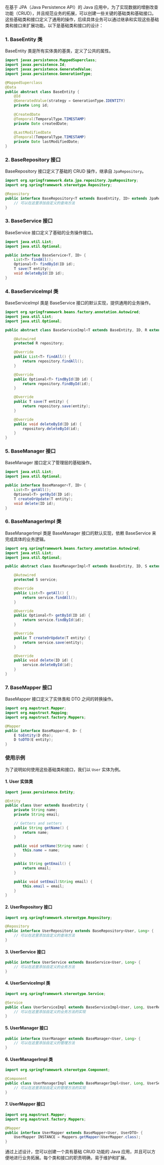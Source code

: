 在基于 JPA（Java Persistence API）的 Java 应用中，为了实现数据的增删改查功能（CRUD），并且规范业务的拓展，可以创建一些关键的基础类和基础接口。这些基础类和接口定义了通用的操作，后续具体业务可以通过继承和实现这些基础类和接口来扩展功能。以下是基础类和接口的设计：

### 1. BaseEntity 类
BaseEntity 类是所有实体类的基类，定义了公共的属性。

```java
import javax.persistence.MappedSuperclass;
import javax.persistence.Id;
import javax.persistence.GeneratedValue;
import javax.persistence.GenerationType;

@MappedSuperclass
@Data
public abstract class BaseEntity {
    @Id  
    @GeneratedValue(strategy = GenerationType.IDENTITY)  
    private Long id;  
    
    @CreatedDate  
    @Temporal(TemporalType.TIMESTAMP)  
    private Date createdDate;  
    
    @LastModifiedDate  
    @Temporal(TemporalType.TIMESTAMP)  
    private Date lastModifiedDate;
}
```

### 2. BaseRepository 接口
BaseRepository 接口定义了基础的 CRUD 操作，继承自 `JpaRepository`。

```java
import org.springframework.data.jpa.repository.JpaRepository;
import org.springframework.stereotype.Repository;

@Repository
public interface BaseRepository<T extends BaseEntity, ID> extends JpaRepository<T, ID> {
    // 可以在这里添加自定义的查询方法
}
```

### 3. BaseService 接口
BaseService 接口定义了基础的业务操作接口。

```java
import java.util.List;
import java.util.Optional;

public interface BaseService<T, ID> {
    List<T> findAll();
    Optional<T> findById(ID id);
    T save(T entity);
    void deleteById(ID id);
}
```

### 4. BaseServiceImpl 类
BaseServiceImpl 类是 BaseService 接口的默认实现，提供通用的业务操作。

```java
import org.springframework.beans.factory.annotation.Autowired;
import java.util.List;
import java.util.Optional;

public abstract class BaseServiceImpl<T extends BaseEntity, ID, R extends BaseRepository<T, ID>> implements BaseService<T, ID> {

    @Autowired
    protected R repository;

    @Override
    public List<T> findAll() {
        return repository.findAll();
    }

    @Override
    public Optional<T> findById(ID id) {
        return repository.findById(id);
    }

    @Override
    public T save(T entity) {
        return repository.save(entity);
    }

    @Override
    public void deleteById(ID id) {
        repository.deleteById(id);
    }
}
```

### 5. BaseManager 接口
BaseManager 接口定义了管理层的基础操作。

```java
import java.util.List;
import java.util.Optional;

public interface BaseManager<T, ID> {
    List<T> getAll();
    Optional<T> getById(ID id);
    T createOrUpdate(T entity);
    void delete(ID id);
}
```

### 6. BaseManagerImpl 类
BaseManagerImpl 类是 BaseManager 接口的默认实现，依赖 BaseService 来完成具体的业务逻辑。

```java
import org.springframework.beans.factory.annotation.Autowired;
import java.util.List;
import java.util.Optional;

public abstract class BaseManagerImpl<T extends BaseEntity, ID, S extends BaseService<T, ID>> implements BaseManager<T, ID> {

    @Autowired
    protected S service;

    @Override
    public List<T> getAll() {
        return service.findAll();
    }

    @Override
    public Optional<T> getById(ID id) {
        return service.findById(id);
    }

    @Override
    public T createOrUpdate(T entity) {
        return service.save(entity);
    }

    @Override
    public void delete(ID id) {
        service.deleteById(id);
    }
}
```

### 7. BaseMapper 接口
BaseMapper 接口定义了实体类和 DTO 之间的转换操作。

```java
import org.mapstruct.Mapper;
import org.mapstruct.Mapping;
import org.mapstruct.factory.Mappers;

@Mapper
public interface BaseMapper<E, D> {
    E toEntity(D dto);
    D toDTO(E entity);
}
```

### 使用示例
为了说明如何使用这些基础类和接口，我们以 `User` 实体为例。

#### 1. User 实体类
```java
import javax.persistence.Entity;

@Entity
public class User extends BaseEntity {
    private String name;
    private String email;

    // Getters and setters
    public String getName() {
        return name;
    }

    public void setName(String name) {
        this.name = name;
    }

    public String getEmail() {
        return email;
    }

    public void setEmail(String email) {
        this.email = email;
    }
}
```

#### 2. UserRepository 接口
```java
import org.springframework.stereotype.Repository;

@Repository
public interface UserRepository extends BaseRepository<User, Long> {
    // 可以在这里添加自定义的查询方法
}
```

#### 3. UserService 接口
```java
public interface UserService extends BaseService<User, Long> {
    // 可以在这里添加自定义的业务方法
}
```

#### 4. UserServiceImpl 类
```java
import org.springframework.stereotype.Service;

@Service
public class UserServiceImpl extends BaseServiceImpl<User, Long, UserRepository> implements UserService {
    // 可以在这里添加自定义的业务方法的实现
}
```

#### 5. UserManager 接口
```java
public interface UserManager extends BaseManager<User, Long> {
    // 可以在这里添加自定义的管理方法
}
```

#### 6. UserManagerImpl 类
```java
import org.springframework.stereotype.Component;

@Component
public class UserManagerImpl extends BaseManagerImpl<User, Long, UserService> implements UserManager {
    // 可以在这里添加自定义的管理方法的实现
}
```

#### 7. UserMapper 接口
```java
import org.mapstruct.Mapper;
import org.mapstruct.factory.Mappers;

@Mapper
public interface UserMapper extends BaseMapper<User, UserDTO> {
    UserMapper INSTANCE = Mappers.getMapper(UserMapper.class);
}
```

通过上述设计，您可以创建一个具有基础 CRUD 功能的 Java 应用，并且可以方便地进行业务拓展。每个类和接口的职责明确，易于维护和扩展。
